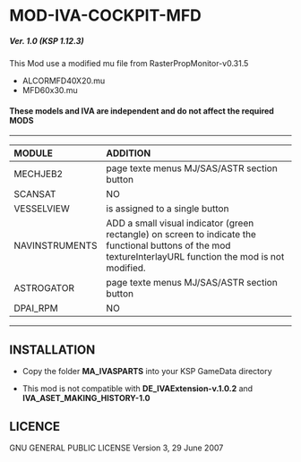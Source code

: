# MOD-IVA-COCKPIT-MFD
##### Ver. 1.0 (KSP 1.12.3)

This Mod use a modified mu file from RasterPropMonitor-v0.31.5
- ALCORMFD40X20.mu
- MFD60x30.mu

#### These models and IVA are independent and do not affect the required MODS
______

|    MODULE       | ADDITION |
|:---             |:---      |
| MECHJEB2       | page texte menus MJ/SAS/ASTR section button |
| SCANSAT        | NO |
| VESSELVIEW     | is assigned to a single button |
| NAVINSTRUMENTS | ADD a small visual indicator (green rectangle) on screen to indicate the functional buttons of the mod textureInterlayURL function the mod is not modified.|
| ASTROGATOR     | page texte menus MJ/SAS/ASTR section button |
| DPAI_RPM       | NO|
______

## INSTALLATION

- Copy the folder **MA_IVASPARTS** into your KSP GameData directory

- This mod is not compatible with **DE_IVAExtension-v.1.0.2** and **IVA_ASET_MAKING_HISTORY-1.0**

## LICENCE
GNU GENERAL PUBLIC LICENSE Version 3, 29 June 2007
